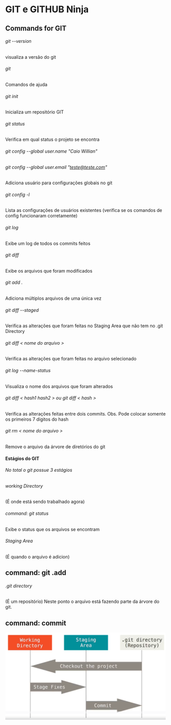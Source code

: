 # GIT e GITHUB Ninja

## Commands for GIT

###### git --version
visualiza a versão do git

###### git 
Comandos de ajuda

###### git init
Inicializa um repositório GIT

###### git status 
Verifica em qual status o projeto se encontra

###### git config --global user.name "Caio Willian"
###### git config --global user.email "teste@teste.com"
Adiciona usuário para configurações globais no git

###### git config -l
Lista as configurações de usuários existentes (verifica se os comandos de config funcionaram corretamente)

###### git log
Exibe um log de todos os commits feitos

###### git diff 
Exibe os arquivos que foram modificados

###### git add .
Adiciona múltiplos arquivos de uma única vez

###### git diff --staged
Verifica as alterações que foram feitas no Staging Area que não tem no .git Directory

###### git diff < nome do arquivo >
Verifica as alterações que foram feitas no arquivo selecionado

###### git log --name-status 
Visualiza o nome dos arquivos que foram alterados

###### git diff < hash1 hash2 > ou git diff < hash >
Verifica as alterações feitas entre dois commits.
Obs. Pode colocar somente os primeiros 7 dígitos do hash

###### git rm < nome do arquivo >
Remove o arquivo da árvore de diretórios do git

#### Estágios do GIT 

###### No total o git possue 3 estágios

###### working Directory
(É onde está sendo trabalhado agora) 

###### command: git status
Exibe o status que os arquivos se encontram

###### Staging Area 
(É quando o arquivo é adicion) 
## command: git .add

###### .git directory
(É um repositório) Neste ponto o arquivo está fazendo parte da árvore do git. 
## command: commit

![alt text](https://raw.githubusercontent.com/CaioWillianMoreira/git-e-github-ninja/master/git-estagios.png)
